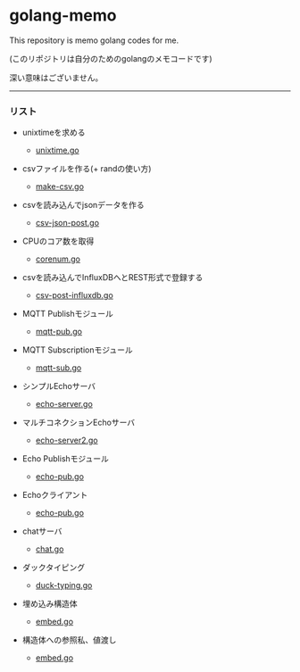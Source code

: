 golang-memo
===========

This repository is memo golang codes for me.

(このリポジトリは自分のためのgolangのメモコードです)

深い意味はございません。

---

### リスト

* unixtimeを求める
  * [unixtime.go](https://github.com/hirolovesbeer/golang-memo/blob/master/unixtime.go)

* csvファイルを作る(+ randの使い方)
  * [make-csv.go](https://github.com/hirolovesbeer/golang-memo/blob/master/make-csv.go)

* csvを読み込んでjsonデータを作る
  * [csv-json-post.go](https://github.com/hirolovesbeer/golang-memo/blob/master/csv-json-post.go)

* CPUのコア数を取得
  * [corenum.go](https://github.com/hirolovesbeer/golang-memo/blob/master/corenum.go)

* csvを読み込んでInfluxDBへとREST形式で登録する
  * [csv-post-influxdb.go](https://github.com/hirolovesbeer/golang-memo/blob/master/csv-post-influxdb.go)

* MQTT Publishモジュール
  * [mqtt-pub.go](https://github.com/hirolovesbeer/golang-memo/blob/master/mqtt-pub.go)

* MQTT Subscriptionモジュール
  * [mqtt-sub.go](https://github.com/hirolovesbeer/golang-memo/blob/master/mqtt-sub.go)

* シンプルEchoサーバ
  * [echo-server.go](https://github.com/hirolovesbeer/golang-memo/blob/master/echo-server.go)

* マルチコネクションEchoサーバ
  * [echo-server2.go](https://github.com/hirolovesbeer/golang-memo/blob/master/echo-server2.go)

* Echo Publishモジュール
  * [echo-pub.go](https://github.com/hirolovesbeer/golang-memo/blob/master/echo-pub.go)

* Echoクライアント
  * [echo-pub.go](https://github.com/hirolovesbeer/golang-memo/blob/master/echo-pub.go)

* chatサーバ
  * [chat.go](https://github.com/hirolovesbeer/golang-memo/blob/master/chat.go)

* ダックタイピング
  * [duck-typing.go](https://github.com/hirolovesbeer/golang-memo/blob/master/duck-typing.go)

* 埋め込み構造体
  * [embed.go](https://github.com/hirolovesbeer/golang-memo/blob/master/embed.go)

* 構造体への参照私、値渡し
  * [embed.go](https://github.com/hirolovesbeer/golang-memo/blob/master/embed.go)
